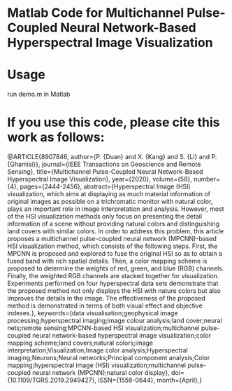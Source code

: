 # Matlab Code for Multichannel Pulse-Coupled Neural Network-Based Hyperspectral Image Visualization

# Usage
run demo.m in Matlab

# If you use this code, please cite this work as follows:
@ARTICLE{8907846,
  author={P. {Duan} and X. {Kang} and S. {Li} and P. {Ghamisi}},
  journal={IEEE Transactions on Geoscience and Remote Sensing}, 
  title={Multichannel Pulse-Coupled Neural Network-Based Hyperspectral Image Visualization}, 
  year={2020},
  volume={58},
  number={4},
  pages={2444-2456},
  abstract={Hyperspectral Image (HSI) visualization, which aims at displaying as much material information of original images as possible on a trichromatic monitor with natural color, plays an important role in image interpretation and analysis. However, most of the HSI visualization methods only focus on presenting the detail information of a scene without providing natural colors and distinguishing land covers with similar colors. In order to address this problem, this article proposes a multichannel pulse-coupled neural network (MPCNN)-based HSI visualization method, which consists of the following steps. First, the MPCNN is proposed and explored to fuse the original HSI so as to obtain a fused band with rich spatial details. Then, a color mapping scheme is proposed to determine the weights of red, green, and blue (RGB) channels. Finally, the weighted RGB channels are stacked together for visualization. Experiments performed on four hyperspectral data sets demonstrate that the proposed method not only displays the HSI with nature colors but also improves the details in the image. The effectiveness of the proposed method is demonstrated in terms of both visual effect and objective indexes.},
  keywords={data visualisation;geophysical image processing;hyperspectral imaging;image colour analysis;land cover;neural nets;remote sensing;MPCNN-based HSI visualization;multichannel pulse-coupled neural network-based hyperspectral image visualization;color mapping scheme;land covers;natural colors;image interpretation;Visualization;Image color analysis;Hyperspectral imaging;Neurons;Neural networks;Principal component analysis;Color mapping;hyperspectral image (HSI) visualization;multichannel pulse-coupled neural network (MPCNN);natural color display},
  doi={10.1109/TGRS.2019.2949427},
  ISSN={1558-0644},
  month={April},}
